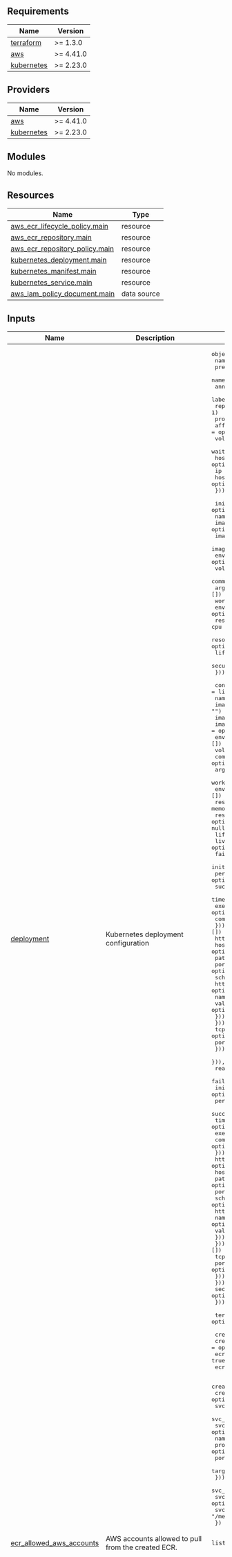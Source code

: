 <!-- BEGIN_TF_DOCS -->
## Requirements

| Name | Version |
|------|---------|
| <a name="requirement_terraform"></a> [terraform](#requirement\_terraform) | >= 1.3.0 |
| <a name="requirement_aws"></a> [aws](#requirement\_aws) | >= 4.41.0 |
| <a name="requirement_kubernetes"></a> [kubernetes](#requirement\_kubernetes) | >= 2.23.0 |

## Providers

| Name | Version |
|------|---------|
| <a name="provider_aws"></a> [aws](#provider\_aws) | >= 4.41.0 |
| <a name="provider_kubernetes"></a> [kubernetes](#provider\_kubernetes) | >= 2.23.0 |

## Modules

No modules.

## Resources

| Name | Type |
|------|------|
| [aws_ecr_lifecycle_policy.main](https://registry.terraform.io/providers/hashicorp/aws/latest/docs/resources/ecr_lifecycle_policy) | resource |
| [aws_ecr_repository.main](https://registry.terraform.io/providers/hashicorp/aws/latest/docs/resources/ecr_repository) | resource |
| [aws_ecr_repository_policy.main](https://registry.terraform.io/providers/hashicorp/aws/latest/docs/resources/ecr_repository_policy) | resource |
| [kubernetes_deployment.main](https://registry.terraform.io/providers/hashicorp/kubernetes/latest/docs/resources/deployment) | resource |
| [kubernetes_manifest.main](https://registry.terraform.io/providers/hashicorp/kubernetes/latest/docs/resources/manifest) | resource |
| [kubernetes_service.main](https://registry.terraform.io/providers/hashicorp/kubernetes/latest/docs/resources/service) | resource |
| [aws_iam_policy_document.main](https://registry.terraform.io/providers/hashicorp/aws/latest/docs/data-sources/iam_policy_document) | data source |

## Inputs

| Name | Description | Type | Default | Required |
|------|-------------|------|---------|:--------:|
| <a name="input_deployment"></a> [deployment](#input\_deployment) | Kubernetes deployment configuration | <pre>object({<br/>    name                      = string<br/>    prefix                    = optional(string)<br/>    namespace                 = string<br/>    annotations               = optional(map(string), {})<br/>    labels                    = optional(map(string), {})<br/>    replicas                  = optional(number, 1)<br/>    progress_deadline_seconds = optional(number, 600)<br/>    affinity                  = optional(list(map(any)), [])<br/>    volumes                   = optional(any, [])<br/>    wait_for_rollout          = optional(bool, false)<br/>    host_aliases = optional(list(object({<br/>      ip        = optional(string, "")<br/>      hostnames = optional(list(string), [])<br/>    })), [])<br/><br/>    init_container = optional(list(object({<br/>      name              = string<br/>      image_repository  = optional(string, "")<br/>      image_tag         = optional(string, "")<br/>      image_pull_policy = optional(string, "IfNotPresent")<br/>      env_from          = optional(any, [])<br/>      volume_mount      = optional(list(map(any)), [])<br/>      command           = optional(list(string), [])<br/>      args              = optional(list(string), [])<br/>      working_dir       = optional(string)<br/>      env               = optional(list(map(any)), [])<br/>      resource_limits   = optional(object({ cpu = optional(string), memory = optional(string) }), null)<br/>      resource_requests = optional(object({ cpu = optional(string), memory = optional(string) }), null)<br/>      lifecycle         = optional(any, [])<br/>      security_context  = optional(any, [])<br/>    })), [])<br/><br/>    containers = list(object({<br/>      name              = string<br/>      image_tag         = optional(string, "")<br/>      image_repository  = optional(string, "")<br/>      image_pull_policy = optional(string, "IfNotPresent")<br/>      env_from          = optional(any, [])<br/>      volume_mount      = optional(list(map(any)), [])<br/>      command           = optional(list(string), [])<br/>      args              = optional(list(string), [])<br/>      working_dir       = optional(string)<br/>      env               = optional(list(map(any)), [])<br/>      resource_limits   = optional(object({ cpu = optional(string), memory = optional(string) }), null)<br/>      resource_requests = optional(object({ cpu = optional(string), memory = optional(string) }), null)<br/>      lifecycle         = optional(any, [])<br/>      liveness_probe = optional(list(object({<br/>        failure_threshold     = optional(number)<br/>        initial_delay_seconds = optional(number)<br/>        period_seconds        = optional(number)<br/>        success_threshold     = optional(number)<br/>        timeout_seconds       = optional(number)<br/>        exec = optional(list(object({<br/>          command = optional(list(string))<br/>        })), [])<br/>        http_get = optional(list(object({<br/>          host   = optional(string)<br/>          path   = optional(string)<br/>          port   = optional(number)<br/>          scheme = optional(string)<br/>          http_header = optional(list(object({<br/>            name  = optional(string)<br/>            value = optional(string)<br/>          })), [])<br/>        })), [])<br/>        tcp_socket = optional(list(object({<br/>          port = optional(number)<br/>        })), [])<br/>      })), [])<br/>      readiness_probe = optional(list(object({<br/>        failure_threshold     = optional(number)<br/>        initial_delay_seconds = optional(number)<br/>        period_seconds        = optional(number)<br/>        success_threshold     = optional(number)<br/>        timeout_seconds       = optional(number)<br/>        exec = optional(list(object({<br/>          command = optional(list(string))<br/>        })), [])<br/>        http_get = optional(list(object({<br/>          host   = optional(string)<br/>          path   = optional(string)<br/>          port   = optional(number)<br/>          scheme = optional(string)<br/>          http_header = optional(list(object({<br/>            name  = optional(string)<br/>            value = optional(string)<br/>          })), [])<br/>        })), [])<br/>        tcp_socket = optional(list(object({<br/>          port = optional(number)<br/>        })), [])<br/>      })), [])<br/>      security_context = optional(any, [])<br/>    }))<br/><br/>    termination_grace_period_seconds = optional(number)<br/><br/>    create              = optional(bool, true)<br/>    create_ecr          = optional(bool, false)<br/>    ecr_scan_on_push    = optional(bool, true)<br/>    ecr_encryption_type = optional(string, "KMS")<br/><br/>    create_svc         = optional(bool, true)<br/>    create_svc_monitor = optional(bool, false)<br/>    svc_annotations    = optional(map(any), {})<br/>    svc_labels         = optional(map(string), {})<br/>    svc_ports = optional(list(object({<br/>      name        = optional(string)<br/>      protocol    = optional(string, "TCP")<br/>      port        = optional(number, 80)<br/>      target_port = optional(number)<br/>    })), [{ name = "http" }])<br/>    svc_type                = optional(string, "ClusterIP")<br/>    svc_load_balancer_class = optional(string)<br/>    svc_monitor_path        = optional(string, "/metrics")<br/>  })</pre> | n/a | yes |
| <a name="input_ecr_allowed_aws_accounts"></a> [ecr\_allowed\_aws\_accounts](#input\_ecr\_allowed\_aws\_accounts) | AWS accounts allowed to pull from the created ECR. | `list(string)` | `[]` | no |
| <a name="input_ecr_lifecycle_policy"></a> [ecr\_lifecycle\_policy](#input\_ecr\_lifecycle\_policy) | Sets the lifecycle policy of the ECR. If set `ecr_number_of_images_to_keep` won't work. | `string` | `"{\n  \"rules\": [\n    {\n      \"rulePriority\": 10,\n      \"description\": \"Keep last 50 images (master)\",\n      \"selection\": {\n        \"tagStatus\": \"tagged\",\n        \"tagPatternList\": [\n          \"master-*\"\n        ],\n        \"countType\": \"imageCountMoreThan\",\n        \"countNumber\": 50\n      },\n      \"action\": {\n        \"type\": \"expire\"\n      }\n    },\n    {\n      \"rulePriority\": 11,\n      \"description\": \"Keep last 50 images (main)\",\n      \"selection\": {\n        \"tagStatus\": \"tagged\",\n        \"tagPatternList\": [\n          \"main-*\"\n        ],\n        \"countType\": \"imageCountMoreThan\",\n        \"countNumber\": 50\n      },\n      \"action\": {\n        \"type\": \"expire\"\n      }\n    },\n    {\n      \"rulePriority\": 20,\n      \"description\": \"Keep last 30 images (develop)\",\n      \"selection\": {\n        \"tagStatus\": \"tagged\",\n        \"tagPatternList\": [\n          \"develop-*\"\n        ],\n        \"countType\": \"imageCountMoreThan\",\n        \"countNumber\": 30\n      },\n      \"action\": {\n        \"type\": \"expire\"\n      }\n    },\n    {\n      \"rulePriority\": 30,\n      \"description\": \"Keep last 10 images of the branches images\",\n      \"selection\": {\n        \"tagStatus\": \"any\",\n        \"countType\": \"imageCountMoreThan\",\n        \"countNumber\": 10\n      },\n      \"action\": {\n        \"type\": \"expire\"\n      }\n    }\n  ]\n}\n\n"` | no |
| <a name="input_image_repository"></a> [image\_repository](#input\_image\_repository) | General repository from where to pull container images from. Specific repositories may still be defined on the respective containers. | `string` | `""` | no |
| <a name="input_strategy_rolling_update"></a> [strategy\_rolling\_update](#input\_strategy\_rolling\_update) | Rolling update config params. Present only if type = RollingUpdate. | `list(any)` | `[]` | no |
| <a name="input_strategy_type"></a> [strategy\_type](#input\_strategy\_type) | Type of deployment. Can be 'Recreate' or 'RollingUpdate'. | `string` | `"RollingUpdate"` | no |

## Outputs

| Name | Description |
|------|-------------|
| <a name="output_ecr_repository_url"></a> [ecr\_repository\_url](#output\_ecr\_repository\_url) | The URL of the ECR repository |
<!-- END_TF_DOCS -->
